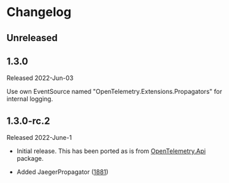 # Changelog

## Unreleased

## 1.3.0

Released 2022-Jun-03

Use own EventSource named "OpenTelemetry.Extensions.Propagators"
for internal logging.

## 1.3.0-rc.2

Released 2022-June-1

* Initial release. This has been ported as is from
[OpenTelemetry.Api](../OpenTelemetry.Api/README.md) package.

* Added JaegerPropagator ([1881](https://github.com/open-telemetry/opentelemetry-dotnet/issues/1881))
